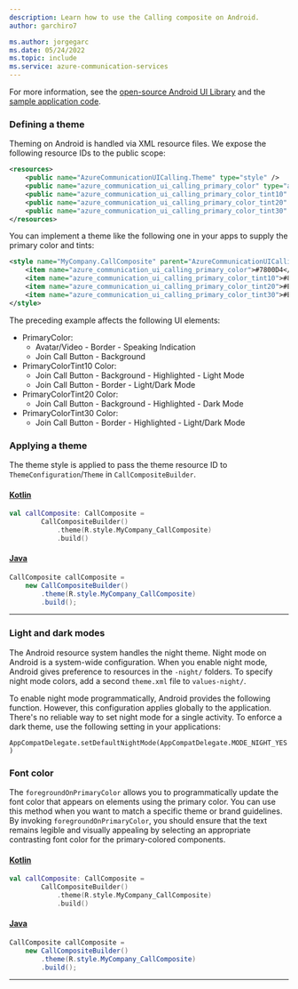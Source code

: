 ```yaml
---
description: Learn how to use the Calling composite on Android.
author: garchiro7

ms.author: jorgegarc
ms.date: 05/24/2022
ms.topic: include
ms.service: azure-communication-services
---
```


For more information, see the [open-source Android UI Library](https://github.com/Azure/communication-ui-library-android) and the [sample application code](https://github.com/Azure-Samples/communication-services-android-quickstarts/tree/main/ui-calling).

### Defining a theme

Theming on Android is handled via XML resource files. We expose the following resource IDs to the public scope:

```XML
<resources>
    <public name="AzureCommunicationUICalling.Theme" type="style" />
    <public name="azure_communication_ui_calling_primary_color" type="attr" />
    <public name="azure_communication_ui_calling_primary_color_tint10" type="attr" />
    <public name="azure_communication_ui_calling_primary_color_tint20" type="attr" />
    <public name="azure_communication_ui_calling_primary_color_tint30" type="attr" />
</resources>
```

You can implement a theme like the following one in your apps to supply the primary color and tints:

```XML
<style name="MyCompany.CallComposite" parent="AzureCommunicationUICalling.Theme">
    <item name="azure_communication_ui_calling_primary_color">#7800D4</item>
    <item name="azure_communication_ui_calling_primary_color_tint10">#882BD8</item>
    <item name="azure_communication_ui_calling_primary_color_tint20">#E0C7F4</item>
    <item name="azure_communication_ui_calling_primary_color_tint30">#ECDEF9</item>
</style>
```

The preceding example affects the following UI elements:

- PrimaryColor:
  - Avatar/Video - Border - Speaking Indication
  - Join Call Button - Background
- PrimaryColorTint10 Color:
  - Join Call Button - Background - Highlighted - Light Mode
  - Join Call Button - Border - Light/Dark Mode
- PrimaryColorTint20 Color:
  - Join Call Button - Background - Highlighted - Dark Mode
- PrimaryColorTint30 Color:
  - Join Call Button - Border - Highlighted - Light/Dark Mode

### Applying a theme

The theme style is applied to pass the theme resource ID to `ThemeConfiguration`/`Theme` in `CallCompositeBuilder`.

#### [Kotlin](#tab/kotlin)

```kotlin
val callComposite: CallComposite =
        CallCompositeBuilder()
            .theme(R.style.MyCompany_CallComposite)
            .build()
```

#### [Java](#tab/java)

```java
CallComposite callComposite = 
    new CallCompositeBuilder()
        .theme(R.style.MyCompany_CallComposite)
        .build();
```

----

### Light and dark modes

The Android resource system handles the night theme. Night mode on Android is a system-wide configuration. When you enable night mode, Android gives preference to resources in the `-night/` folders. To specify night mode colors, add a second `theme.xml` file to `values-night/`.

To enable night mode programmatically, Android provides the following function. However, this configuration applies globally to the application. There's no reliable way to set night mode for a single activity. To enforce a dark theme, use the following setting in your applications:

`AppCompatDelegate.setDefaultNightMode(AppCompatDelegate.MODE_NIGHT_YES)`

### Font color

The `foregroundOnPrimaryColor` allows you to programmatically update the font color that appears on elements using the primary color. You can use this  method when you want to match a specific theme or brand guidelines. By invoking `foregroundOnPrimaryColor`, you should ensure that the text remains legible and visually appealing by selecting an appropriate contrasting font color for the primary-colored components.

#### [Kotlin](#tab/kotlin)

```kotlin
val callComposite: CallComposite =
        CallCompositeBuilder()
            .theme(R.style.MyCompany_CallComposite)
            .build()
```

#### [Java](#tab/java)

```java
CallComposite callComposite = 
    new CallCompositeBuilder()
        .theme(R.style.MyCompany_CallComposite)
        .build();
```

----